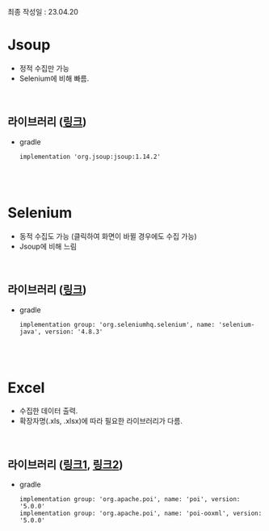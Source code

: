 최종 작성일 : 23.04.20
# Jsoup
- 정적 수집만 가능
- Selenium에 비해 빠름.

<br>

## 라이브러리 ([링크](https://mvnrepository.com/artifact/org.jsoup/jsoup))

- gradle 

    ``` 
    implementation 'org.jsoup:jsoup:1.14.2'
    ```



<br>
<br>

# Selenium
- 동적 수집도 가능 (클릭하여 화면이 바뀔 경우에도 수집 가능)
- Jsoup에 비해 느림

<br>

## 라이브러리 ([링크](https://mvnrepository.com/artifact/org.seleniumhq.selenium/selenium-java))

- gradle 

    ``` 
    implementation group: 'org.seleniumhq.selenium', name: 'selenium-java', version: '4.8.3'
    ```

<br>
<br>

# Excel
- 수집한 데이터 출력.
- 확장자명(.xls, .xlsx)에 따라 필요한 라이브러리가 다름.

<br>

## 라이브러리 ([링크1](https://mvnrepository.com/artifact/org.apache.poi/poi/5.2.3), [링크2](https://mvnrepository.com/artifact/org.apache.poi/poi-ooxml/5.2.3))

- gradle 

    ``` 
    implementation group: 'org.apache.poi', name: 'poi', version: '5.0.0'
    implementation group: 'org.apache.poi', name: 'poi-ooxml', version: '5.0.0' 
    ```